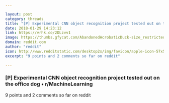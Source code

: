 ```yaml
---

layout: post
category: threads
title: "[P] Experimental CNN object recognition project tested out on the office dog"
date: 2018-01-29 14:23:12
link: https://vrhk.co/2DLzvv1
image: https://thumbs.gfycat.com/AbandonedAcrobaticDuck-size_restricted.gif
domain: reddit.com
author: "reddit"
icon: http://www.redditstatic.com/desktop2x/img/favicon/apple-icon-57x57.png
excerpt: "9 points and 2 comments so far on reddit"

---
```


### [P] Experimental CNN object recognition project tested out on the office dog • r/MachineLearning

9 points and 2 comments so far on reddit